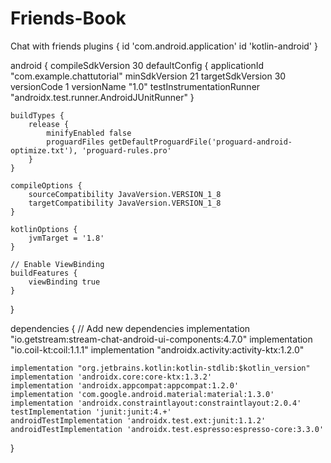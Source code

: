 # Friends-Book
Chat with friends
plugins {
    id 'com.android.application'
    id 'kotlin-android'
}

android {
    compileSdkVersion 30
    defaultConfig {
        applicationId "com.example.chattutorial"
        minSdkVersion 21
        targetSdkVersion 30
        versionCode 1
        versionName "1.0"
        testInstrumentationRunner "androidx.test.runner.AndroidJUnitRunner"
    }

    buildTypes {
        release {
            minifyEnabled false
            proguardFiles getDefaultProguardFile('proguard-android-optimize.txt'), 'proguard-rules.pro'
        }
    }

    compileOptions {
        sourceCompatibility JavaVersion.VERSION_1_8
        targetCompatibility JavaVersion.VERSION_1_8
    }

    kotlinOptions {
        jvmTarget = '1.8'
    }

    // Enable ViewBinding
    buildFeatures {
        viewBinding true
    }
}

dependencies {
    // Add new dependencies
    implementation "io.getstream:stream-chat-android-ui-components:4.7.0"
    implementation "io.coil-kt:coil:1.1.1"
    implementation "androidx.activity:activity-ktx:1.2.0"

    implementation "org.jetbrains.kotlin:kotlin-stdlib:$kotlin_version"
    implementation 'androidx.core:core-ktx:1.3.2'
    implementation 'androidx.appcompat:appcompat:1.2.0'
    implementation 'com.google.android.material:material:1.3.0'
    implementation 'androidx.constraintlayout:constraintlayout:2.0.4'
    testImplementation 'junit:junit:4.+'
    androidTestImplementation 'androidx.test.ext:junit:1.1.2'
    androidTestImplementation 'androidx.test.espresso:espresso-core:3.3.0'
}
